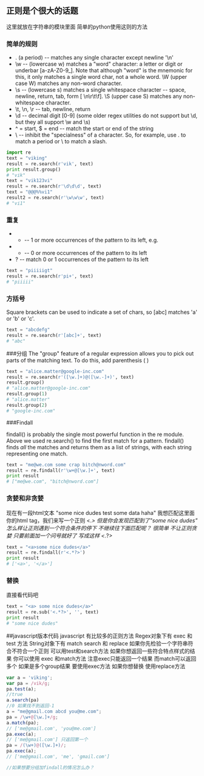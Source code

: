 ## 正则是个很大的话题 

这里就放在字符串的模块里面 简单的python使用这则的方法

### 简单的规则
* . (a period) -- matches any single character except newline '\n'
* \w -- (lowercase w) matches a "word" character: a letter or digit or underbar [a-zA-Z0-9_]. Note that although "word" is the mnemonic for this, it only matches a single word char, not a whole word. \W (upper case W) matches any non-word character.
* \s -- (lowercase s) matches a single whitespace character -- space, newline, return, tab, form [ \n\r\t\f]. \S (upper case S) matches any non-whitespace character.
* \t, \n, \r -- tab, newline, return
* \d -- decimal digit [0-9] (some older regex utilities do not support but \d, but they all support \w and \s)
* ^ = start, $ = end -- match the start or end of the string
* \ -- inhibit the "specialness" of a character. So, for example, use \. to match a period or \\ to match a slash.

```python
import re
text = "viking"
result = re.search(r'vik', text)
print result.group()
# "vik"
text = "vik123vi"
result = re.search(r'\d\d\d', text)
text = "@@@%%vi1"
result2 = re.search(r'\w\w\w', text)
# "vi1"
```

### 重复
* + -- 1 or more occurrences of the pattern to its left, e.g. 
* * -- 0 or more occurrences of the pattern to its left
* ? -- match 0 or 1 occurrences of the pattern to its left

```python
text = "piiiiigt"
result = re.search(r'pi+', text)
# "piiiii"
```

### 方括号

Square brackets can be used to indicate a set of chars, so [abc] matches 'a' or 'b' or 'c'. 
```python
text = "abcdefg"
result = re.search(r'[abc]+', text)
# "abc"
```

###分组
The "group" feature of a regular expression allows you to pick out parts of the matching text.  To do this, add parenthesis ( )

```python
text = "alice.matter@google-inc.com"
result = re.search(r'([\w.]+)@([\w.-]+)', text)
result.group()
# "alice.matter@google-inc.com"
result.group(1)
# "alice.matter"
result.group(2)
# "google-inc.com"

```
###Findall

findall() is probably the single most powerful function in the re module. Above we used re.search() to find the first match for a pattern. findall() finds *all* the matches and returns them as a list of strings, with each string representing one match.

```python
text = "me@we.com some crap bitch@nword.com"
result = re.findall(r'\w+@[\w.]+', text)
print result
# ["me@we.com", "bitch@nword.com"]
```

### 贪婪和非贪婪
现在有一段html文本 "<a>some nice dudes</a> test some data haha" 我想匹配这里面你的html tag，我们来写一个正则 <.*> 但是你会发现匹配到了"<a>some nice dudes</a>" 怎么样让正则遇到一个符合条件的停下 不继续往下面匹配呢？ 很简单 不让正则贪婪 只要前面加一个问号就好了 写成这样 <.*?> 
```python
text = "<a>some nice dudes</a>"
result = re.findall(r'<.*?>')
print result
# ['<a>', '</a>']
```

### 替换
直接看代码吧
```python
text = "<a> some nice dudes</a>"
result = re.sub('<.*?>', '', text)
print result
# "some nice dudes"
```

##javascript版本代码
javascript 有比较多的正则方法 
Regex对象下有 exec 和 test 方法
String对象下有 match search 和 replace
如果你先检验一个字符串符合不符合一个正则 可以用test和search方法
如果你想返回一些符合特点样式的结果 你可以使用 exec 和match方法 注意exec只能返回一个结果 而match可以返回多个
如果是多个group结果 要使用exec方法
如果你想替换 使用replace方法
```javascript
var a = 'viking';
var pa = /vik/g;
pa.test(a);
//true
a.search(pa)
//0 如果找不到返回-1
a = "me@gmail.com abcd you@me.com";
pa = /\w+@[\w.]+/g;
a.match(pa);
// ['me@gmail.com', 'you@me.com']
pa.exec(a);
// ['me@gmail.com'] 只返回第一个
pa = /(\w+)@([\w.]+)/;
pa.exec(a);
// ['me@gmail.com', 'me', 'gmail.com']

//如果想要分组加findall的情况怎么办？

```
